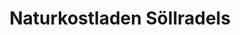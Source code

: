 ---
title: "Naturkostladen Söllradels"
url: /kremsmuenster/naturkostladen-soellradels/
shop: Supermarkt
---